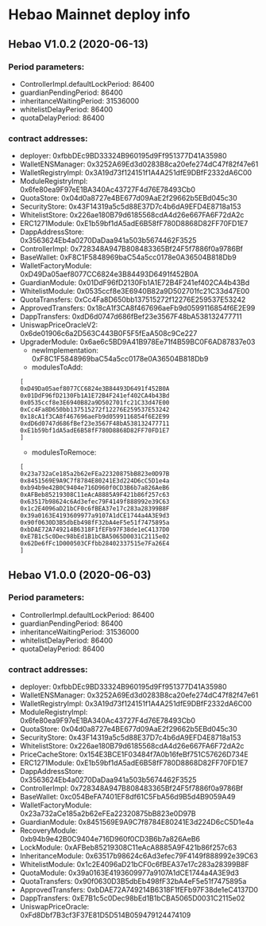 # Hebao Mainnet deploy info

## Hebao V1.0.2 (2020-06-13)

### Period parameters:

- ControllerImpl.defaultLockPeriod: 86400
- guardianPendingPeriod: 86400
- inheritanceWaitingPeriod: 31536000
- whitelistDelayPeriod: 86400
- quotaDelayPeriod: 86400

### contract addresses:

- deployer: 0xfbbDEc9BD33324B960195d9Ff951377D41A35980
- WalletENSManager: 0x3252A69Ed3d0283B8ca20efe274dC47f82f47e61
- WalletRegistryImpl: 0x3A19d73f124151f1A4A251dfE9DBfF2332dA6C00
- ModuleRegistryImpl: 0x6fe80ea9F97eE1BA340Ac43727F4d76E78493Cb0
- QuotaStore: 0x04d0a8727e4BE677d09AaE2f29662b5EBd045c30
- SecurityStore: 0x43F14319a5c5d88E37D7c4b6dA9EFD4E8718a153
- WhitelistStore: 0x226ae180B79d6185568cdA4d26e667FA6F72dA2c
- ERC1271Module: 0xE1b59bf1dA5adE6B58fF780D8868D82FF70FD1E7
- DappAddressStore: 0x3563624Eb4a0270DaDaa941a503b5674462F3525
- ControllerImpl: 0x728348A947B808483365Bf24F5f7886f0a9786Bf
- BaseWallet: 0xF8C1F5848969baC54a5cc0178e0A36504B818Db9
- WalletFactoryModule: 0xD49Da05aef8077CC6824e3B84493D6491f452B0A
- GuardianModule: 0x01DdF96fD2130Fb1A1E72B4F241ef402CA4b43Bd
- WhitelistModule: 0x0535ccf8e3E6940B82a9D502701fc21C33d47E00
- QuotaTransfers: 0xCc4Fa8D650bb137515272f12276E259537E53242
- ApprovedTransfers: 0x18cA1f3CA8f467696aeFb9d0599116854f6E2E99
- DappTransfers: 0xdD6d0747d686fBef23e3567F48bA538132477711
- UniswapPriceOracleV2: 0x6de01906c6a2D563C443B0F5F5fEaA508c9Ce227
- UpgraderModule: 0x6ae6c5BD9A41B978Ee71f4B59BC0F6AD87837e03
  - newImplementation: 0xF8C1F5848969baC54a5cc0178e0A36504B818Db9
  - modulesToAdd:
  ```
  [
  0xD49Da05aef8077CC6824e3B84493D6491f452B0A
  0x01DdF96fD2130Fb1A1E72B4F241ef402CA4b43Bd
  0x0535ccf8e3E6940B82a9D502701fc21C33d47E00
  0xCc4Fa8D650bb137515272f12276E259537E53242
  0x18cA1f3CA8f467696aeFb9d0599116854f6E2E99
  0xdD6d0747d686fBef23e3567F48bA538132477711
  0xE1b59bf1dA5adE6B58fF780D8868D82FF70FD1E7
  ]
  ```
  - modulesToRemoce:
  ```
  [
  0x23a732aCe185a2b62eFEa22320875bB823e0D97B
  0x8451569E9A9C7f8784E80241E3d224D6cC5D1e4a
  0xb94b9e42B0C9404e716D960f0CD3B6b7a826AeB6
  0xAFBeb85219308C11eAcA8885A9F421b86f257c63
  0x63517b98624c6Ad3efec79F4149f888992e39C63
  0x1c2E4096aD21bCF0c6fBEA37e17c283a28399B8F
  0x39a0163E4193609977a9107A1dCE1744a4A3E9d3
  0x90f0630D3B5dbEb498fF32bA4eF5e51f7475895a
  0xbDAE72A749214B6318F1fEFb97F38de1eC4137D0
  0xE7B1c5c0Dec98bEd1B1bCBA5065D0031C2115e02
  0x62De6fFc1D000503CFfbb28402337515e7Fa26E4
  ]
  ```

## Hebao V1.0.0 (2020-06-03)

### Period parameters:

- ControllerImpl.defaultLockPeriod: 86400
- guardianPendingPeriod: 86400
- inheritanceWaitingPeriod: 31536000
- whitelistDelayPeriod: 86400
- quotaDelayPeriod: 86400

### contract addresses:

- deployer: 0xfbbDEc9BD33324B960195d9Ff951377D41A35980
- WalletENSManager: 0x3252A69Ed3d0283B8ca20efe274dC47f82f47e61
- WalletRegistryImpl: 0x3A19d73f124151f1A4A251dfE9DBfF2332dA6C00
- ModuleRegistryImpl: 0x6fe80ea9F97eE1BA340Ac43727F4d76E78493Cb0
- QuotaStore: 0x04d0a8727e4BE677d09AaE2f29662b5EBd045c30
- SecurityStore: 0x43F14319a5c5d88E37D7c4b6dA9EFD4E8718a153
- WhitelistStore: 0x226ae180B79d6185568cdA4d26e667FA6F72dA2c
- PriceCacheStore: 0x154E3BCE1F03484f7A0b16feBf751C57626D734E
- ERC1271Module: 0xE1b59bf1dA5adE6B58fF780D8868D82FF70FD1E7
- DappAddressStore: 0x3563624Eb4a0270DaDaa941a503b5674462F3525
- ControllerImpl: 0x728348A947B808483365Bf24F5f7886f0a9786Bf
- BaseWallet: 0xc054BeFA7401EF8df61C5FbA56d9B5d4B9059A49
- WalletFactoryModule: 0x23a732aCe185a2b62eFEa22320875bB823e0D97B
- GuardianModule: 0x8451569E9A9C7f8784E80241E3d224D6cC5D1e4a
- RecoveryModule: 0xb94b9e42B0C9404e716D960f0CD3B6b7a826AeB6
- LockModule: 0xAFBeb85219308C11eAcA8885A9F421b86f257c63
- InheritanceModule: 0x63517b98624c6Ad3efec79F4149f888992e39C63
- WhitelistModule: 0x1c2E4096aD21bCF0c6fBEA37e17c283a28399B8F
- QuotaModule: 0x39a0163E4193609977a9107A1dCE1744a4A3E9d3
- QuotaTransfers: 0x90f0630D3B5dbEb498fF32bA4eF5e51f7475895a
- ApprovedTransfers: 0xbDAE72A749214B6318F1fEFb97F38de1eC4137D0
- DappTransfers: 0xE7B1c5c0Dec98bEd1B1bCBA5065D0031C2115e02
- UniswapPriceOracle: 0xFd8Dbf7B3cf3F37E81D5D514B059479124474109
